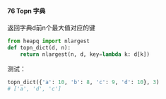 #### 76 Topn 字典

返回字典d前n个最大值对应的键

```python
from heapq import nlargest
def topn_dict(d, n):
    return nlargest(n, d, key=lambda k: d[k])
```

测试：

```python
topn_dict({'a': 10, 'b': 8, 'c': 9, 'd': 10}, 3)  
# ['a', 'd', 'c']
```


